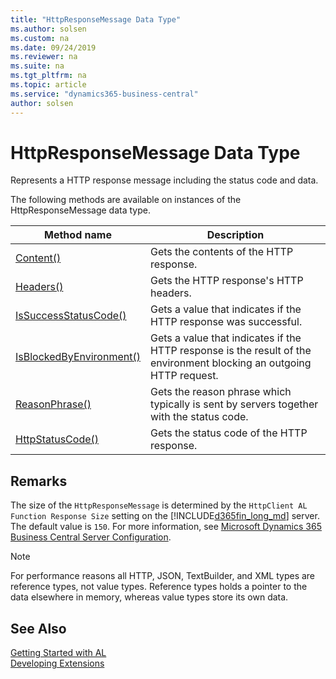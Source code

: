 ```yaml
---
title: "HttpResponseMessage Data Type"
ms.author: solsen
ms.custom: na
ms.date: 09/24/2019
ms.reviewer: na
ms.suite: na
ms.tgt_pltfrm: na
ms.topic: article
ms.service: "dynamics365-business-central"
author: solsen
---
```

[//]: # (START>DO_NOT_EDIT)
[//]: # (IMPORTANT:Do not edit any of the content between here and the END>DO_NOT_EDIT.)
[//]: # (Any modifications should be made in the .xml files in the ModernDev repo.)
# HttpResponseMessage Data Type
Represents a HTTP response message including the status code and data.



The following methods are available on instances of the HttpResponseMessage data type.

|Method name|Description|
|-----------|-----------|
|[Content()](httpresponsemessage-content-method.md)|Gets the contents of the HTTP response.|
|[Headers()](httpresponsemessage-headers-method.md)|Gets the HTTP response's HTTP headers.|
|[IsSuccessStatusCode()](httpresponsemessage-issuccessstatuscode-method.md)|Gets a value that indicates if the HTTP response was successful.|
|[IsBlockedByEnvironment()](httpresponsemessage-isblockedbyenvironment-method.md)|Gets a value that indicates if the HTTP response is the result of the environment blocking an outgoing HTTP request.|
|[ReasonPhrase()](httpresponsemessage-reasonphrase-method.md)|Gets the reason phrase which typically is sent by servers together with the status code.|
|[HttpStatusCode()](httpresponsemessage-httpstatuscode-method.md)|Gets the status code of the HTTP response.|

[//]: # (IMPORTANT: END>DO_NOT_EDIT)

## Remarks
The size of the `HttpResponseMessage` is determined by the `HttpClient AL Function Response Size` setting on the [!INCLUDE[d365fin_long_md](../../includes/d365fin_long_md.md)] server. The default value is `150`. For more information, see [Microsoft Dynamics 365 Business Central Server Configuration](../../../administration/configure-server-instance.md).

> [!NOTE]   
> For performance reasons all HTTP, JSON, TextBuilder, and XML types are reference types, not value types. Reference types holds a pointer to the data elsewhere in memory, whereas value types store its own data.

## See Also
[Getting Started with AL](../../devenv-get-started.md)  
[Developing Extensions](../../devenv-dev-overview.md)  